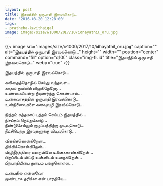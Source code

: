 ```yaml
---
layout: post
title: இதயத்தில் ஒருபாதி இரவல்கொடு…
date: '2016-08-20 12:28:00'
tags:
- pratheba-kavithaigal
image: images/size/w1000/2017/10/idhayathil_oru.jpg
---
```


{{< image src="images/size/w1000/2017/10/idhayathil_oru.jpg" caption="" alt="இதயத்தில் ஒருபாதி இரவல்கொடு…" height="" width="" position="center" command="fill" option="q100" class="img-fluid" title="இதயத்தில் ஒருபாதி இரவல்கொடு…"  webp="true"  >}}


இதயத்தில் ஒருபாதி இரவல்கொடு…

கவிதைத்தொழில் செய்து வந்தவள்…  
காதல் துயிலில் விழுகிறேனோ…  
உண்மையென்று நீயுணர்ந்து கொண்டால்…  
உன்சுவாசத்தின் ஒருபாதி இரவல்கொடு…  
உன்நினைவுகளை கனவுவழி இரவில்கொடு…  

நித்தம் சத்தமாய் யுத்தம் செய்யும் இதயத்தில்…  
நிசப்தம் நெய்துகொடு…  
நீண்டுசெல்லும் குழப்பத்திற்கு முடிவுகொடு…  
நீட்சிபெற்ற இரவுகளுக்கு விடிவுகொடு…  

விக்கிக்கொள்கிறேன்...   
திக்கிக்கொள்கிறேன்…  
விழிநீர்த்திரை மறைவிலே உனைக்காண்கிறேன்…  
பிறப்பிடம் விட்டு உன்னிடம் உறைகிறேன்…  
பிற்பாதியின்ப துன்பம் பங்குகொள்ள…  

உன்பதில் என்னவோ  
முண்டாசு தரிக்கா என் பாரதியே….
